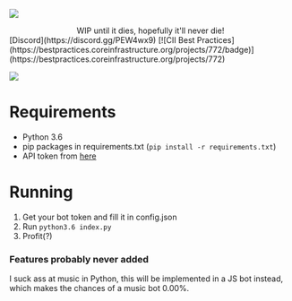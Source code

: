 ![](https://lold.s-ul.eu/MqKR7DKI)

<center>WIP until it dies, hopefully it'll never die!</center>
[Discord](https://discord.gg/PEW4wx9) [![CII Best Practices](https://bestpractices.coreinfrastructure.org/projects/772/badge)](https://bestpractices.coreinfrastructure.org/projects/772)

[<img src="https://lold.s-ul.eu/OC314kET">](https://discordapp.com/api/oauth2/authorize?client_id=272549225454239744&scope=bot&permissions=0)

# Requirements

- Python 3.6
- pip packages in requirements.txt (`pip install -r requirements.txt`)
- API token from [here](https://discordapp.com/developers/applications)

# Running

1. Get your bot token and fill it in config.json
2. Run `python3.6 index.py`
3. Profit(?)

### Features probably never added
I suck ass at music in Python, this will be implemented in a JS bot instead, which makes the chances of a music bot 0.00%.
